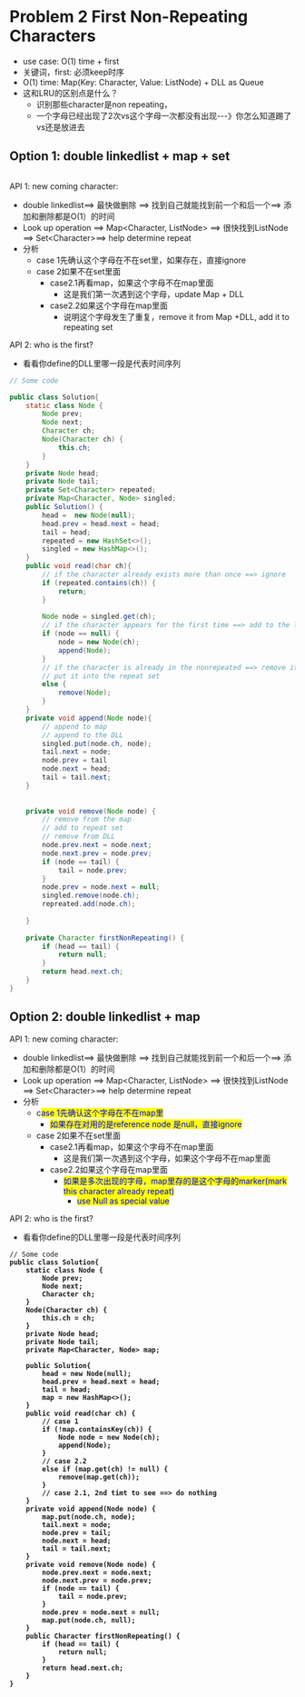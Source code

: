 # Problem 2 First Non-Repeating Characters

* use case: O(1) time + first
* 关键词，first: 必须keep时序
* O(1) time: Map(Key: Character, Value: ListNode) + DLL as Queue
* 这和LRU的区别点是什么？
  * 识别那些character是non repeating，
  * 一个字母已经出现了2次vs这个字母一次都没有出现---》你怎么知道踢了vs还是放进去





## Option 1: double linkedlist + map + set

<figure><img src="../../.gitbook/assets/Screenshot 2023-10-13 at 9.04.36 AM.png" alt=""><figcaption></figcaption></figure>

API 1: new coming character:

* double linkedlist==> 最快做删除 ==> 找到自己就能找到前一个和后一个==> 添加和删除都是O(1）的时间
* Look up operation ==> Map\<Character, ListNode> ==> 很快找到ListNode\
  \==> Set\<Character>==> help determine repeat
* 分析
  * case 1先确认这个字母在不在set里，如果存在，直接ignore
  * case 2如果不在set里面
    * case2.1再看map，如果这个字母不在map里面
      * 这是我们第一次遇到这个字母，update Map + DLL
    * case2.2如果这个字母在map里面
      * 说明这个字母发生了重复，remove it from Map +DLL, add it to repeating set



API 2: who is the first?

* 看看你define的DLL里哪一段是代表时间序列

```java
// Some code

public class Solution{
    static class Node {
        Node prev;
        Node next;
        Character ch;
        Node(Character ch) {
            this.ch;
        }
    }
    private Node head;
    private Node tail;
    private Set<Character> repeated;
    private Map<Character, Node> singled;
    public Solution() {
        head =  new Node(null);
        head.prev = head.next = head;
        tail = head;
        repeated = new HashSet<>();
        singled = new HashMap<>();
    }
    public void read(char ch){
        // if the character already exists more than once ==> ignore
        if (repeated.contains(ch)) {
            return;
        }
        
        Node node = singled.get(ch);
        // if the character appears for the first time ==> add to the list and the nonrepeated 
        if (node == null) {
            node = new Node(ch);
            append(Node);
        }
        // if the character is already in the nonrepeated ==> remove it from the map and list
        // put it into the repeat set
        else {
            remove(Node);
        }
    }
    private void append(Node node){
        // append to map
        // append to the DLL
        singled.put(node.ch, node);
        tail.next = node;
        node.prev = tail
        node.next = head;
        tail = tail.next;
    }
    
    
    private void remove(Node node) {
        // remove from the map
        // add to repeat set
        // remove from DLL
        node.prev.next = node.next;
        node.next.prev = node.prev;
        if (node == tail) {
            tail = node.prev;
        }
        node.prev = node.next = null;
        singled.remove(node.ch);
        repreated.add(node.ch);
        
    }
    
    private Character firstNonRepeating() {
        if (head == tail) {
            return null;
        }
        return head.next.ch;
    }
}
```



## Option 2: double linkedlist + map



API 1: new coming character:

* double linkedlist==> 最快做删除 ==> 找到自己就能找到前一个和后一个==> 添加和删除都是O(1）的时间
* Look up operation ==> Map\<Character, ListNode> ==> 很快找到ListNode\
  \==> Set\<Character>==> help determine repeat
* 分析
  * c<mark style="color:blue;">ase 1先确认这个字母在不在map里</mark>
    * <mark style="color:blue;">如果存在对用的是reference node 是null，直接ignore</mark>
  * case 2如果不在set里面
    * case2.1再看map，如果这个字母不在map里面
      * 这是我们第一次遇到这个字母，如果这个字母不在map里面
    * case2.2如果这个字母在map里面
      * <mark style="color:blue;">如果是多次出现的字母，map里存的是这个字母的marker(mark this character already repeat)</mark>
        * <mark style="color:blue;">use Null as special value</mark>



API 2: who is the first?

* 看看你define的DLL里哪一段是代表时间序列





<pre class="language-java"><code class="lang-java">// Some code
<strong>public class Solution{
</strong><strong>    static class Node {
</strong><strong>        Node prev;
</strong><strong>        Node next;
</strong><strong>        Character ch;
</strong><strong>    }
</strong><strong>    Node(Character ch) {
</strong><strong>        this.ch = ch;
</strong><strong>    }
</strong><strong>    private Node head;
</strong><strong>    private Node tail;
</strong><strong>    private Map&#x3C;Character, Node> map;
</strong><strong>    
</strong><strong>    public Solution{
</strong><strong>        head = new Node(null);
</strong><strong>        head.prev = head.next = head;
</strong><strong>        tail = head;
</strong><strong>        map = new HashMap&#x3C;>();
</strong><strong>    }
</strong><strong>    public void read(char ch) {
</strong><strong>        // case 1
</strong><strong>        if (!map.containsKey(ch)) {
</strong><strong>            Node node = new Node(ch);
</strong><strong>            append(Node);
</strong><strong>        }
</strong><strong>        // case 2.2
</strong><strong>        else if (map.get(ch) != null) {
</strong><strong>            remove(map.get(ch));
</strong><strong>        }
</strong><strong>        // case 2.1, 2nd timt to see ==> do nothing
</strong><strong>    }
</strong><strong>    private void append(Node node) {
</strong><strong>        map.put(node.ch, node);
</strong><strong>        tail.next = node;
</strong><strong>        node.prev = tail;
</strong><strong>        node.next = head;
</strong><strong>        tail = tail.next;
</strong><strong>    }
</strong><strong>    private void remove(Node node) {
</strong><strong>        node.prev.next = node.next;
</strong><strong>        node.next.prev = node.prev;
</strong><strong>        if (node == tail) {
</strong><strong>            tail = node.prev;
</strong><strong>        }
</strong><strong>        node.prev = node.next = null;
</strong><strong>        map.put(node.ch, null);
</strong><strong>    }
</strong><strong>    public Character firstNonRepeating() {
</strong><strong>        if (head == tail) {
</strong><strong>            return null;
</strong><strong>        }
</strong><strong>        return head.next.ch;
</strong><strong>    }
</strong><strong>}
</strong></code></pre>
